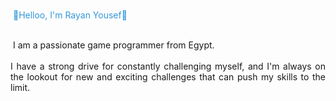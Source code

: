 <p style="text-align: justify;"><br />
<span style="color:#3498db;">&nbsp;👋Helloo, I&#39;m Rayan Yousef👋</span></p>

<p style="text-align: justify;"><br />
&nbsp;I am a passionate game programmer from Egypt.<br />
<br />
I have a strong drive for constantly challenging myself, and I&#39;m always on the lookout for new and exciting challenges that can push my skills to the limit.</p>

<p>&nbsp;</p>
